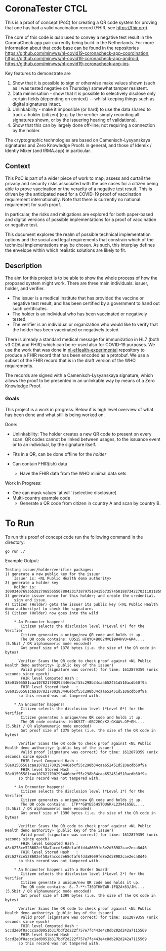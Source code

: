 # CoronaTester CTCL

This is a proof of concept (PoC) for creating a QR code system for proving that one has had a valid vaccination record (FHIR, see https://fhir.org).

The core of this code is _also_ used to convey a negative test result in the CoronaCheck app pair currently being build in the Netherlands. For more information about that code base can be found in the repositories https://github.com/minvws/nl-covid19-coronacheck-app-coordination, https://github.com/minvws/nl-covid19-coronacheck-app-android, https://github.com/minvws/nl-covid19-coronacheck-app-ios.

Key features to demonstrate are

1. Show that it is possible to sign or otherwise make values shown (such as I was tested negative on Thursday) somewhat tamper resistent.
1. Data minimisation - show that it is possible to selectively disclose only certain fields (depending on context) -- whilst keeping things such as digital signatures intact.
1. Unlinkability - make it impossible (or hard) to use the data shared to track a holder (citizen) (e.g. by the verifier simply recording all signatures shown, or by the issuering hearing of validations).
1. Show that this can by largely done off-line; not requiring a connection by the holder.

The cryptographic technologies are based on Camenisch-Lysyanskaya signatures and Zero Knowledge Proofs in general, and those of Idemix / Identiy Mixer (and IRMA.app) in particular.

## Context

This PoC is part of a wider piece of work to map, assess and curtail the privacy and security risks associated with the use cases for a citizen being able to prove vaccination or the veracity of a negative test result. This is driven by the anticipated need for a COVID-19 proof of vaccination requirement internationally. Note that there is currently no national requirement for such proof.

In particular, the risks and mitigations are explored for both paper-based and digital versions of possible implementations for a proof of vaccination or negative test.

This document explores the realm of possible technical implementation options and the social and legal requirements that constrain which of the technical implementations may be chosen. As such, this interplay defines the envelope within which realistic solutions are likely to fit.

## Description

The aim for this project is to be able to show the whole process of how the proposed system might work. There are three main individuals: issuer, holder, and verifier. 
- The issuer is a medical institute that has provided the vaccine or negative test result, and has been certified by a government to hand out such certificates.    
- The holder is an individual who has been vaccinated or negatively tested. 
- The verifier is an individual or organization who would like to verify that the holder has been vaccinated or negatively tested.

There is already a standard medical message for immunization in HL7 (both v3 CDA and FHIR) which can be re-used also for COVID-19 purposes. We use the work that was done in [nl-eHealth-experimental](https://github.com/minvws/nl-eHealth-experimental/tree/master/examples/smartvac) repository to produce a FHIR record that has been encoded as a protobuf. We use a subset of the FHIR record that is in the draft version of the WHO requirements.

The records are signed with a Camenisch-Lysyanskaya signature, which allows the proof to be presented in an unlinkable way by means of a Zero Knowledge Proof.

### Goals

This project is a work in progress. Below if is high level overview of what has been done and what still is being worked on.

Done: 
- Unlinkability: The holder creates a new QR code to present on every scan. QR codes cannot be linked between usages, to the issuance event or to an individual, by the signature itself.

- Fits in a QR, can be done offline for the _holder_

- Can contain FHIR(ish) data 
    - Have the FHIR data from the WHO minimal data sets  

Work In Progress:
- One can mask values 'at will' (selective disclosure)
- Multi-country example code
    - Generate a QR code from citizen in country A and scan by country B.


# To Run
To run this proof of concept code run the following command in the directory: 

`go run ./`

Example Output:
```
Testing issuer/holder/verifier packages:
1) generate a new public key for the issuer
    Issuer is: <NL Public Health demo authority> 
2) generate a holder key
    Holder is: 30903407693653827065565507804231738797510415673574501887342270311011859500140 
3) generate issuer nonce for this holder; and create the credential.
    sign and issue.
4) Citizen (Holder) gets the issuer its public key (<NL Public Health demo authority>) to check the signature.
5) Citizen (Holder) now goes into the wild

    * An Encounter happens!
       Citizen selects the disclosion level (*Level 0*) for the Verifier
       Citizen generates a unique/new QR code and holds it up.
       The QR code contains: UO515 HFQYO+BO02MVQ$904HVU+6R4.... (5.5bit / QR alphanumeric mode encoded)
       Got proof size of 1378 bytes (i.e. the size of the QR code in bytes)

      Verifier Scans the QR code to check proof against <NL Public Health demo authority> (public key of the issuer)
       Valid proof (signature was correct) for time: 1612879359 (unix seconds since epoch)
       FHIR level Computed Hash : 58e01505581caa107821700293446ebcf55c298b34caa652451d510acdb60f9a
       FHIR level Stored Hash   : 58e01505581caa107821700293446ebcf55c298b34caa652451d510acdb60f9a
      so this record was not tampered with.

    * An Encounter happens!
       Citizen selects the disclosion level (*Level 0*) for the Verifier
       Citizen generates a unique/new QR code and holds it up.
       The QR code contains: H:0K5ZT-:0BC2HO/K2-GK4A%.OP+EH.... (5.5bit / QR alphanumeric mode encoded)
       Got proof size of 1378 bytes (i.e. the size of the QR code in bytes)

      Verifier Scans the QR code to check proof against <NL Public Health demo authority> (public key of the issuer)
       Valid proof (signature was correct) for time: 1612879359 (unix seconds since epoch)
       FHIR level Computed Hash : 58e01505581caa107821700293446ebcf55c298b34caa652451d510acdb60f9a
       FHIR level Stored Hash   : 58e01505581caa107821700293446ebcf55c298b34caa652451d510acdb60f9a
      so this record was not tampered with.

    * An Encounter happens!
       Citizen selects the disclosion level (*Level 1*) for the Verifier
       Citizen generates a unique/new QR code and holds it up.
       The QR code contains:  1TP**GBYES5HSTOUGR/L2394165EL.... (5.5bit / QR alphanumeric mode encoded)
       Got proof size of 1390 bytes (i.e. the size of the QR code in bytes)

      Verifier Scans the QR code to check proof against <NL Public Health demo authority> (public key of the issuer)
       Valid proof (signature was correct) for time: 1612879359 (unix seconds since epoch)
       FHIR level Computed Hash : d8c6278ce528602ef58a7accd3e68dfaf6fdda8609fe8e2d58982cae2eca8d46
       FHIR level Stored Hash   : d8c6278ce528602ef58a7accd3e68dfaf6fdda8609fe8e2d58982cae2eca8d46
      so this record was not tampered with.

    * An Encounter happens with a Border Guard!
       Citizen selects the disclosion level (*Level 2*) for the Verifier
       Citizen generate a unique/new QR code and holds it up.
       The QR code contains: 8..7-**:T3SQTHWZWR-1FQ2A+83/JH.... (5.5bit / QR alphanumeric mode encoded)
       Got proof size of 1399 bytes (i.e. the size of the QR code in bytes)

      Verifier Scans the QR code to check proof against <NL Public Health demo authority> (public key of the issuer)
       Valid proof (signature was correct) for time: 1612879359 (unix seconds since epoch)
       FHIR level Computed Hash : 5ccd2e0f0accc1ad0051b317bdf2d222f757e7fc443e4c8db202d242a7115569
       FHIR level Stored Hash   : 5ccd2e0f0accc1ad0051b317bdf2d222f757e7fc443e4c8db202d242a7115569
      so this record was not tampered with.
```
